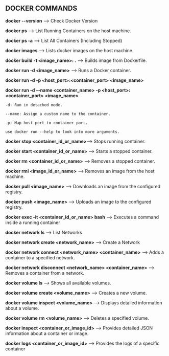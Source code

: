 **DOCKER COMMANDS**
------------------


**docker --version** --> Check Docker Version

**docker ps** --> List Running Containers on the host machine.

**docker ps -a** --> List All Containers (Including Stopped)

**docker images** --> Lists docker images on the host machine.

**docker build -t <image_name>:<tag> .** --> Builds image from Dockerfile.

**docker run -d <image_name>** --> Runs a Docker container.
    
**docker run -d -p <host_port>:<container_port> <image_name>**
    
**docker run -d --name <container_name> -p <host_port>:<container_port> <image_name>**
    
    -d: Run in detached mode.
    
    --name: Assign a custom name to the container.
    
    -p: Map host port to container port.
    
    use docker run --help to look into more arguments.

**docker stop <container_id_or_name>**--> Stops running container.

**docker start <container_id_or_name>** --> Starts a stopped container.

**docker rm <container_id_or_name>** --> Removes a stopped container.

**docker rmi <image_id_or_name>** --> Removes an image from the host machine.

**docker pull <image_name>** --> Downloads an image from the configured registry.

**docker push <image_name>** --> Uploads an image to the configured registry.

**docker exec -it <container_id_or_name> bash** --> Executes a command inside a running container

**docker network ls** --> List Networks

**docker network create <network_name>** --> Create a Network

**docker network connect <network_name> <container_name>** --> Adds a container to a specified network.

**docker network disconnect <network_name> <container_name>** --> Removes a container from a network.

**docker volume ls** --> Shows all available volumes.

**docker volume create <volume_name>** --> Creates a new volume.

**docker volume inspect <volume_name>** --> Displays detailed information about a volume.

**docker volume rm <volume_name>** --> Deletes a specified volume.

**docker inspect <container_or_image_id>** --> Provides detailed JSON information about a container or image.

**docker logs <container_or_image_id>** --> Provides the logs of a specific container
